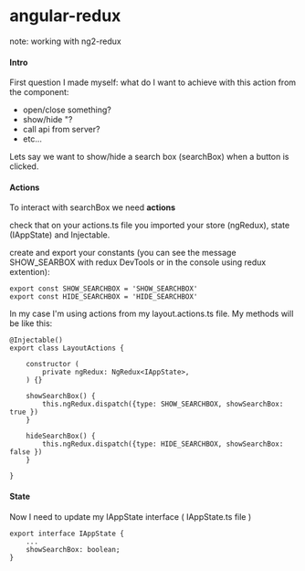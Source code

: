 # angular-redux
note: working with ng2-redux

#### Intro
First question I made myself:
what do I want to achieve with this action from the component:

  - open/close something?
  - show/hide    "?
  - call api from server?
  - etc...

Lets say we want to show/hide a search box (searchBox) when a button is clicked.

#### Actions

To interact with searchBox we need **actions**

check that on your actions.ts file you imported your store (ngRedux), state (IAppState) and Injectable.

create and export your constants (you can see the message SHOW_SEARBOX with redux DevTools or in the console using redux extention):

```
export const SHOW_SEARCHBOX = 'SHOW_SEARCHBOX'
export const HIDE_SEARCHBOX = 'HIDE_SEARCHBOX'
```

In my case I'm using actions from my layout.actions.ts file. My methods will be like this:

```
@Injectable()
export class LayoutActions {

    constructor (
        private ngRedux: NgRedux<IAppState>,
    ) {}

    showSearchBox() {
        this.ngRedux.dispatch({type: SHOW_SEARCHBOX, showSearchBox: true })
    }

    hideSearchBox() {
        this.ngRedux.dispatch({type: HIDE_SEARCHBOX, showSearchBox: false })
    }

}
```

#### State
Now I need to update my IAppState interface ( IAppState.ts file )

```
export interface IAppState {
    ...
    showSearchBox: boolean;
}
```








